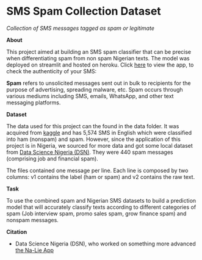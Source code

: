# SMS Spam Collection Dataset #

*Collection of SMS messages tagged as spam or legitimate*

**About**

This project aimed at building an SMS spam classifier that can be precise when differentiating spam from non spam Nigerian texts. The model was deployed on streamlit and hosted on heroku. Click [here](https://sms-pa.herokuapp.com/) to view the app, to check the authenticity of your SMS:


**Spam** refers to unsolicited messages sent out in bulk to recipients for the purpose of advertising, spreading malware, etc. Spam occurs through various mediums including SMS, emails, WhatsApp, and other text messaging platforms.

**Dataset**

The data used for this project can the found in the data folder. It was acquired from [kaggle](https://www.kaggle.com/uciml/sms-spam-collection-dataset) and has 5,574 SMS in English which were classified into ham (nonspam) and spam. However, since the application of this project is in Nigeria, we sourced for more data and got some local dataset from [Data Science Nigeria (DSN)](https://drive.google.com/drive/folders/1gividY9zzjjfaOLR8VOJT2JsZHiukFbB). They were 440 spam messages (comprising job and financial spam).

The files contained one message per line. Each line is composed by two columns: v1 contains the label (ham or spam) and v2 contains the raw text. 

**Task**

To use the combined spam and Nigerian SMS datasets to build a prediction model that will accurately classify texts according to different categories of spam (Job interview spam, promo sales spam, grow finance spam) and nonspam messages.

**Citation**

- Data Science Nigeria (DSN), who worked on something more advanced [the Na-Lie App](https://www.datasciencenigeria.org/ai-commons-na-lie/)
